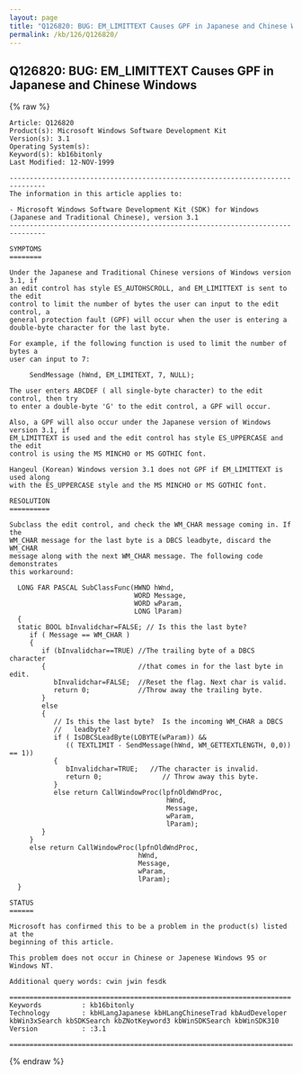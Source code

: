 ```yaml
---
layout: page
title: "Q126820: BUG: EM_LIMITTEXT Causes GPF in Japanese and Chinese Windows"
permalink: /kb/126/Q126820/
---
```


## Q126820: BUG: EM_LIMITTEXT Causes GPF in Japanese and Chinese Windows

{% raw %}

	Article: Q126820
	Product(s): Microsoft Windows Software Development Kit
	Version(s): 3.1
	Operating System(s): 
	Keyword(s): kb16bitonly
	Last Modified: 12-NOV-1999
	
	-------------------------------------------------------------------------------
	The information in this article applies to:
	
	- Microsoft Windows Software Development Kit (SDK) for Windows (Japanese and Traditional Chinese), version 3.1 
	-------------------------------------------------------------------------------
	
	SYMPTOMS
	========
	
	Under the Japanese and Traditional Chinese versions of Windows version 3.1, if
	an edit control has style ES_AUTOHSCROLL, and EM_LIMITTEXT is sent to the edit
	control to limit the number of bytes the user can input to the edit control, a
	general protection fault (GPF) will occur when the user is entering a
	double-byte character for the last byte.
	
	For example, if the following function is used to limit the number of bytes a
	user can input to 7:
	
	     SendMessage (hWnd, EM_LIMITEXT, 7, NULL);
	
	The user enters ABCDEF ( all single-byte character) to the edit control, then try
	to enter a double-byte 'G' to the edit control, a GPF will occur.
	
	Also, a GPF will also occur under the Japanese version of Windows version 3.1, if
	EM_LIMITTEXT is used and the edit control has style ES_UPPERCASE and the edit
	control is using the MS MINCHO or MS GOTHIC font.
	
	Hangeul (Korean) Windows version 3.1 does not GPF if EM_LIMITTEXT is used along
	with the ES_UPPERCASE style and the MS MINCHO or MS GOTHIC font.
	
	RESOLUTION
	==========
	
	Subclass the edit control, and check the WM_CHAR message coming in. If the
	WM_CHAR message for the last byte is a DBCS leadbyte, discard the WM_CHAR
	message along with the next WM_CHAR message. The following code demonstrates
	this workaround:
	
	  LONG FAR PASCAL SubClassFunc(HWND hWnd,
	                               WORD Message,
	                               WORD wParam,
	                               LONG lParam)
	  {
	  static BOOL bInvalidchar=FALSE; // Is this the last byte?
	     if ( Message == WM_CHAR )
	     {
	        if (bInvalidchar==TRUE) //The trailing byte of a DBCS character
	        {                       //that comes in for the last byte in edit.
	           bInvalidchar=FALSE;  //Reset the flag. Next char is valid.
	           return 0;            //Throw away the trailing byte.
	        }
	        else
	        {
	           // Is this the last byte?  Is the incoming WM_CHAR a DBCS
	           //   leadbyte?
	           if ( IsDBCSLeadByte(LOBYTE(wParam)) &&
	              (( TEXTLIMIT - SendMessage(hWnd, WM_GETTEXTLENGTH, 0,0)) == 1))
	           {
	              bInvalidchar=TRUE;   //The character is invalid.
	              return 0;               // Throw away this byte.
	           }
	           else return CallWindowProc(lpfnOldWndProc,
	                                       hWnd,
	                                       Message,
	                                       wParam,
	                                       lParam);
	        }
	     }
	     else return CallWindowProc(lpfnOldWndProc,
	                                hWnd,
	                                Message,
	                                wParam,
	                                lParam);
	  }
	
	STATUS
	======
	
	Microsoft has confirmed this to be a problem in the product(s) listed at the
	beginning of this article.
	
	This problem does not occur in Chinese or Japenese Windows 95 or Windows NT.
	
	Additional query words: cwin jwin fesdk
	
	======================================================================
	Keywords          : kb16bitonly 
	Technology        : kbHLangJapanese kbHLangChineseTrad kbAudDeveloper kbWin3xSearch kbSDKSearch kbZNotKeyword3 kbWinSDKSearch kbWinSDK310
	Version           : :3.1
	
	=============================================================================
	

{% endraw %}
